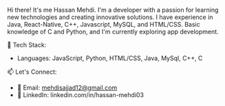 
Hi there! It's me Hassan Mehdi. I'm a developer with a passion for learning new technologies and creating innovative solutions.
I have experience in Java, React-Native, C++, Javascript, MySQL, and HTML/CSS.
Basic knowledge of C and Python, and I'm currently exploring app development.


🔧 Tech Stack:
- Languages: JavaScript, Python, HTML/CSS, Java, MySql, C++, C

📫 Let's Connect:
- 📧 Email: mehdisajjad12@gmail.com
- 📱 LinkedIn: linkedin.com/in/hassan-mehdi03
